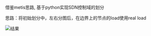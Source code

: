 借鉴metis思路, 基于python实现SDN控制域的划分

思路：将初始划分中，左右分图后，在边界上的节点的load使用real load


![结果](https://halo-1306111927.cos.ap-beijing.myqcloud.com/halo-blog/20230216003158.png)